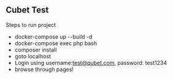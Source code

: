 ## Cubet Test

Steps to run project

- docker-compose up --build -d
- docker-compose exec php bash
- composer install
- goto localhost
- Login using username:test@qubet.com, password: test1234
- browse through pages!
